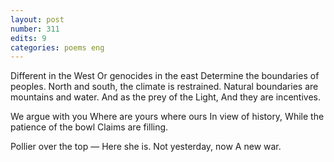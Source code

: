 ```yaml
---
layout: post
number: 311
edits: 9
categories: poems eng
---
```


Different in the West
Or genocides in the east 
Determine the boundaries of peoples. 
North and south, the climate is restrained. 
Natural boundaries are mountains and water.
And as the prey of the Light, 
And they are incentives. 

We argue with you 
Where are yours where ours
In view of history, 
While the patience of the bowl
Claims are filling.

Pollier over the top — 
Here she is.
Not yesterday, now
A new war.
